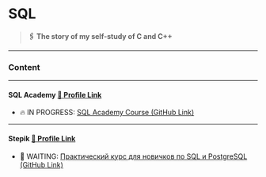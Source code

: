 # SQL

> **🖇️ The story of my self-study of C and C++**

---
### Content

---
#### SQL Academy [🔗 Profile Link](https://sql-academy.org/ru/profile/128977)

- 🔥 IN PROGRESS:  [SQL Academy Course (GitHub Link)](./sql_academy)

---
#### Stepik [🔗 Profile Link](https://stepik.org/users/527090687/profile)

- 💫 WAITING: [Практический курс для новичков по SQL и PostgreSQL (GitHub Link)](./stepik/97207)
